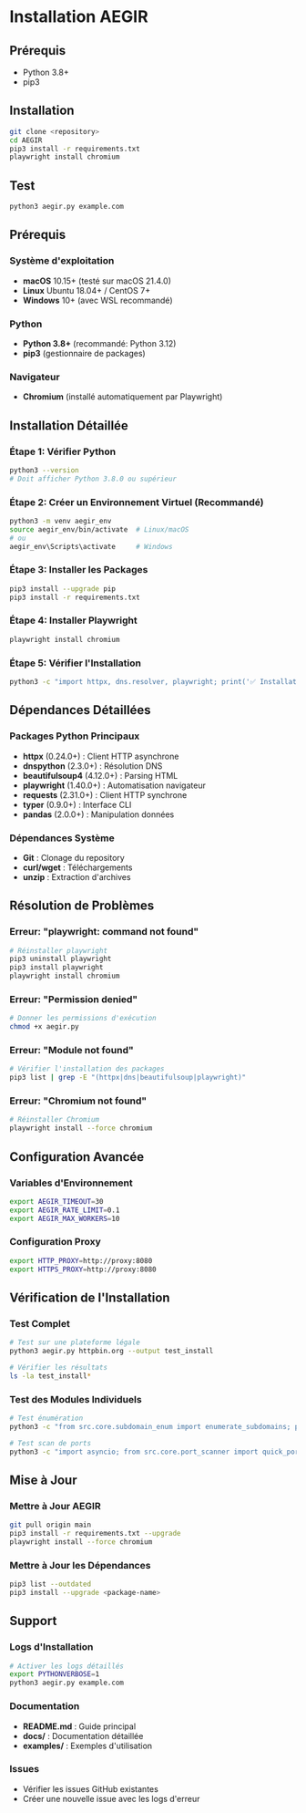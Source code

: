 # Installation AEGIR

## Prérequis
- Python 3.8+
- pip3

## Installation
```bash
git clone <repository>
cd AEGIR
pip3 install -r requirements.txt
playwright install chromium
```

## Test
```bash
python3 aegir.py example.com
```

## Prérequis

### Système d'exploitation
- **macOS** 10.15+ (testé sur macOS 21.4.0)
- **Linux** Ubuntu 18.04+ / CentOS 7+
- **Windows** 10+ (avec WSL recommandé)

### Python
- **Python 3.8+** (recommandé: Python 3.12)
- **pip3** (gestionnaire de packages)

### Navigateur
- **Chromium** (installé automatiquement par Playwright)

## Installation Détaillée

### Étape 1: Vérifier Python
```bash
python3 --version
# Doit afficher Python 3.8.0 ou supérieur
```

### Étape 2: Créer un Environnement Virtuel (Recommandé)
```bash
python3 -m venv aegir_env
source aegir_env/bin/activate  # Linux/macOS
# ou
aegir_env\Scripts\activate     # Windows
```

### Étape 3: Installer les Packages
```bash
pip3 install --upgrade pip
pip3 install -r requirements.txt
```

### Étape 4: Installer Playwright
```bash
playwright install chromium
```

### Étape 5: Vérifier l'Installation
```bash
python3 -c "import httpx, dns.resolver, playwright; print('✅ Installation réussie!')"
```

## Dépendances Détaillées

### Packages Python Principaux
- **httpx** (0.24.0+) : Client HTTP asynchrone
- **dnspython** (2.3.0+) : Résolution DNS
- **beautifulsoup4** (4.12.0+) : Parsing HTML
- **playwright** (1.40.0+) : Automatisation navigateur
- **requests** (2.31.0+) : Client HTTP synchrone
- **typer** (0.9.0+) : Interface CLI
- **pandas** (2.0.0+) : Manipulation données

### Dépendances Système
- **Git** : Clonage du repository
- **curl/wget** : Téléchargements
- **unzip** : Extraction d'archives

## Résolution de Problèmes

### Erreur: "playwright: command not found"
```bash
# Réinstaller playwright
pip3 uninstall playwright
pip3 install playwright
playwright install chromium
```

### Erreur: "Permission denied"
```bash
# Donner les permissions d'exécution
chmod +x aegir.py
```

### Erreur: "Module not found"
```bash
# Vérifier l'installation des packages
pip3 list | grep -E "(httpx|dns|beautifulsoup|playwright)"
```

### Erreur: "Chromium not found"
```bash
# Réinstaller Chromium
playwright install --force chromium
```

## Configuration Avancée

### Variables d'Environnement
```bash
export AEGIR_TIMEOUT=30
export AEGIR_RATE_LIMIT=0.1
export AEGIR_MAX_WORKERS=10
```

### Configuration Proxy
```bash
export HTTP_PROXY=http://proxy:8080
export HTTPS_PROXY=http://proxy:8080
```

## Vérification de l'Installation

### Test Complet
```bash
# Test sur une plateforme légale
python3 aegir.py httpbin.org --output test_install

# Vérifier les résultats
ls -la test_install*
```

### Test des Modules Individuels
```bash
# Test énumération
python3 -c "from src.core.subdomain_enum import enumerate_subdomains; print(enumerate_subdomains('example.com'))"

# Test scan de ports
python3 -c "import asyncio; from src.core.port_scanner import quick_port_scan; print(asyncio.run(quick_port_scan('example.com', [80, 443])))"
```

## Mise à Jour

### Mettre à Jour AEGIR
```bash
git pull origin main
pip3 install -r requirements.txt --upgrade
playwright install --force chromium
```

### Mettre à Jour les Dépendances
```bash
pip3 list --outdated
pip3 install --upgrade <package-name>
```

## Support

### Logs d'Installation
```bash
# Activer les logs détaillés
export PYTHONVERBOSE=1
python3 aegir.py example.com
```

### Documentation
- **README.md** : Guide principal
- **docs/** : Documentation détaillée
- **examples/** : Exemples d'utilisation

### Issues
- Vérifier les issues GitHub existantes
- Créer une nouvelle issue avec les logs d'erreur 